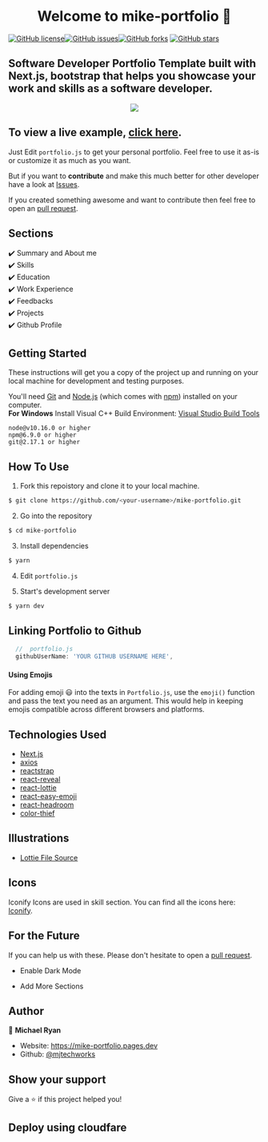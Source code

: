 <h1 align="center">Welcome to mike-portfolio 👋</h1>
<a href="https://github.com/mjtechworks/mike-portfolio/blob/main/LICENSE"><img alt="GitHub license" src="https://img.shields.io/github/license/mjtechworks/mike-portfolio"></a><a href="https://github.com/mjtechworks/mike-portfolio/issues"><img alt="GitHub issues" src="https://img.shields.io/github/issues/mjtechworks/mike-portfolio"></a><a href="https://github.com/mjtechworks/mike-portfolio/network"><img alt="GitHub forks" src="https://img.shields.io/github/forks/mjtechworks/mike-portfolio"></a> <a href="https://github.com/mjtechworks/mike-portfolio/stargazers"><img alt="GitHub stars" src="https://img.shields.io/github/stars/mjtechworks/mike-portfolio"></a>

## Software Developer Portfolio Template built with Next.js, bootstrap that helps you showcase your work and skills as a software developer.

<p align="center">
  <kbd>
    <img src="https://github.com/mjtechworks/mike-portfolio/blob/master/preview.png"></img>
  </kbd>
</p>

## To view a live example, **[click here](https://ef5cda4a.mike-portfolio.pages.dev/)**.

Just Edit `portfolio.js` to get your personal portfolio. Feel free to use it as-is or customize it as much as you want.

But if you want to **contribute** and make this much better for other developer have a look at [Issues](https://github.com/mjtechworks/mike-portfolio/issues).

If you created something awesome and want to contribute then feel free to open an [pull request](https://github.com/mjtechworks/mike-portfolio/pulls).

## Sections

✔️ Summary and About me\
✔️ Skills\
✔️ Education\
✔️ Work Experience\
✔️ Feedbacks\
✔️ Projects\
✔️ Github Profile

## Getting Started

These instructions will get you a copy of the project up and running on your local machine for development and testing purposes.

You'll need [Git](https://git-scm.com) and [Node.js](https://nodejs.org/en/download/) (which comes with [npm](http://npmjs.com)) installed on your computer.
<br>
**For Windows** Install Visual C++ Build Environment: [Visual Studio Build Tools](https://visualstudio.microsoft.com/thank-you-downloading-visual-studio/?sku=BuildTools)

```
node@v10.16.0 or higher
npm@6.9.0 or higher
git@2.17.1 or higher
```

## How To Use

1. Fork this repoistory and clone it to your local machine.

```bash
$ git clone https://github.com/<your-username>/mike-portfolio.git
```

2. Go into the repository

```bash
$ cd mike-portfolio
```

3. Install dependencies

```bash
$ yarn
```

4. Edit `portfolio.js`

5. Start's development server

```bash
$ yarn dev
```

## Linking Portfolio to Github

```javascript
  //  portfolio.js
  githubUserName: 'YOUR GITHUB USERNAME HERE',
```

#### Using Emojis

For adding emoji 😃 into the texts in `Portfolio.js`, use the `emoji()` function and pass the text you need as an argument. This would help in keeping emojis compatible across different browsers and platforms.

## Technologies Used

-   [Next.js](https://nextjs.org/)
-   [axios](https://www.npmjs.com/package/axios)
-   [reactstrap](https://reactstrap.github.io/)
-   [react-reveal](https://www.react-reveal.com/)
-   [react-lottie](https://www.npmjs.com/package/react-lottie)
-   [react-easy-emoji](https://github.com/appfigures/react-easy-emoji)
-   [react-headroom](https://github.com/KyleAMathews/react-headroom)
-   [color-thief](https://github.com/lokesh/color-thief)

## Illustrations

-   [Lottie File Source](https://lottiefiles.com)

## Icons

Iconify Icons are used in skill section. You can find all the icons here: [Iconify](https://icon-sets.iconify.design/).

## For the Future

If you can help us with these. Please don't hesitate to open a [pull request](https://github.com/mjtechworks/mike-portfolio/pulls).

-   Enable Dark Mode

-   Add More Sections

## Author

👤 **Michael Ryan**

-   Website: https://mike-portfolio.pages.dev
-   Github: [@mjtechworks](https://github.com/mjtechworks)

## Show your support

Give a ⭐️ if this project helped you!

## Deploy using cloudfare
